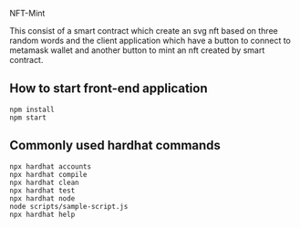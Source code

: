 NFT-Mint

This consist of a smart contract which create an svg nft based on three random words and the client application which have a button to connect to metamask wallet and another button to mint an nft created by smart contract. 	

## How to start front-end application
```shell
npm install 
npm start
```

## Commonly used hardhat commands
```shell
npx hardhat accounts
npx hardhat compile
npx hardhat clean
npx hardhat test
npx hardhat node
node scripts/sample-script.js
npx hardhat help
```
